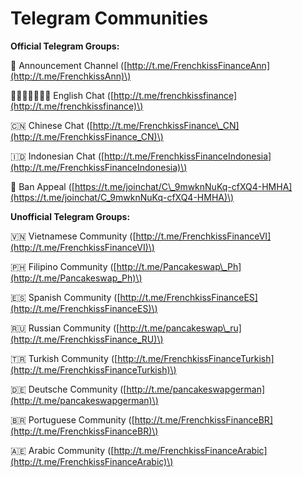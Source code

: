 # Telegram Communities

**Official Telegram Groups:** 

📣 Announcement Channel \([http://t.me/FrenchkissFinanceAnn](http://t.me/FrenchkissAnn)\) 

🏴󐁧󐁢󐁥󐁮󐁧󐁿 English Chat \([http://t.me/frenchkissfinance](http://t.me/frenchkissfinance)\) 

🇨🇳 Chinese Chat \([http://t.me/FrenchkissFinance\_CN](http://t.me/FrenchkissFinance_CN)\) 

🇮🇩 Indonesian Chat \([http://t.me/FrenchkissFinanceIndonesia](http://t.me/FrenchkissFinanceIndonesia)\) 

😤 Ban Appeal \([https://t.me/joinchat/C\_9mwknNuKq-cfXQ4-HMHA](https://t.me/joinchat/C_9mwknNuKq-cfXQ4-HMHA)\)



**Unofficial Telegram Groups:**

 🇻🇳 Vietnamese Community \([http://t.me/FrenchkissFinanceVI](http://t.me/FrenchkissFinanceVI)\) 

🇵🇭 Filipino Community \([http://t.me/Pancakeswap\_Ph](http://t.me/Pancakeswap_Ph)\) 

🇪🇸 Spanish Community \([http://t.me/FrenchkissFinanceES](http://t.me/FrenchkissFinanceES)\) 

🇷🇺 Russian Community \([http://t.me/pancakeswap\_ru](http://t.me/FrenchkissFinance_RU)\) 

🇹🇷 Turkish Community \([http://t.me/FrenchkissFinanceTurkish](http://t.me/FrenchkissFinanceTurkish)\)

 🇩🇪 Deutsche Community \([http://t.me/pancakeswapgerman](http://t.me/pancakeswapgerman)\)

 🇧🇷 Portuguese Community \([http://t.me/FrenchkissFinanceBR](http://t.me/FrenchkissFinanceBR)\)

🇦🇪 Arabic Community \([http://t.me/FrenchkissFinanceArabic](http://t.me/FrenchkissFinanceArabic)\)

